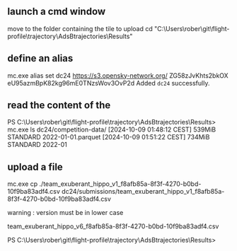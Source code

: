  ## launch a cmd window

move to the folder containing the tile to upload
cd "C:\Users\rober\git\flight-profile\trajectory\AdsBtrajectories\Results"
 
 
 ## define an alias
 
   mc.exe alias set dc24 https://s3.opensky-network.org/ ZG58zJvKhts2bkOX eU95azmBpK82kg96mE0TNzsWov3OvP2d
 Added `dc24` successfully.
 
 ## read the content of the 
 
 
PS C:\Users\rober\git\flight-profile\trajectory\AdsBtrajectories\Results> mc.exe ls dc24/competition-data/
[2024-10-09 01:48:12 CEST] 539MiB STANDARD 2022-01-01.parquet
[2024-10-09 01:51:22 CEST] 734MiB STANDARD 2022-01


 ## upload a file
 
 mc.exe cp ./team_exuberant_hippo_v1_f8afb85a-8f3f-4270-b0bd-10f9ba83adf4.csv dc24/submissions/team_exuberant_hippo_v1_f8afb85a-8f3f-4270-b0bd-10f9ba83adf4.csv

warning : version must be in lower case

team_exuberant_hippo_v6_f8afb85a-8f3f-4270-b0bd-10f9ba83adf4.csv
 
 PS C:\Users\rober\git\flight-profile\trajectory\AdsBtrajectories\Results>
 